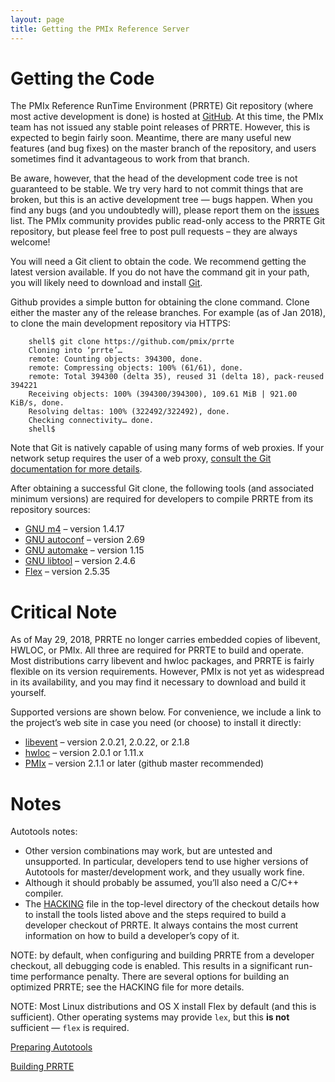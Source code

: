 ```yaml
---
layout: page
title: Getting the PMIx Reference Server
---
```


Getting the Code
================

The PMIx Reference RunTime Environment (PRRTE) Git repository (where most
active development is done) is hosted at
[GitHub](https://github.com/pmix/prrte). At this time, the PMIx team has not
issued any stable point releases of PRRTE. However, this is expected to begin
fairly soon. Meantime, there are many useful new features (and bug fixes) on
the master branch of the repository, and users sometimes find it advantageous
to work from that branch.

Be aware, however, that the head of the development code tree is not guaranteed
to be stable. We try very hard to not commit things that are broken, but this
is an active development tree — bugs happen. When you find any bugs (and you
undoubtedly will), please report them on the
[issues](https://github.com/pmix/prrte/issues) list. The PMIx community
provides public read-only access to the PRRTE Git repository, but please feel
free to post pull requests – they are always welcome!

You will need a Git client to obtain the code. We recommend getting the latest
version available. If you do not have the command git in your path, you will
likely need to download and install [Git](http://git-scm.org/).

Github provides a simple button for obtaining the clone command. Clone either
the master any of the release branches. For example (as of Jan 2018), to clone
the main development repository via HTTPS:

```
    shell$ git clone https://github.com/pmix/prrte
    Cloning into ‘prrte’…
    remote: Counting objects: 394300, done.
    remote: Compressing objects: 100% (61/61), done.
    remote: Total 394300 (delta 35), reused 31 (delta 18), pack-reused 394221
    Receiving objects: 100% (394300/394300), 109.61 MiB | 921.00 KiB/s, done.
    Resolving deltas: 100% (322492/322492), done.
    Checking connectivity… done.
    shell$
```

Note that Git is natively capable of using many forms of web proxies. If your
network setup requires the user of a web proxy, [consult the Git documentation
for more details](http://git-scm.com/).

After obtaining a successful Git clone, the following tools (and associated
minimum versions) are required for developers to compile PRRTE from its
repository sources:

 - [GNU m4](ftp://ftp.gnu.org/gnu/m4) – version 1.4.17
 - [GNU autoconf](ftp://ftp.gnu.org/gnu/autoconf) – version 2.69
 - [GNU automake](ftp://ftp.gnu.org/gnu/automake) – version 1.15
 - [GNU libtool](ftp://ftp.gnu.org/gnu/libtool) – version 2.4.6
 - [Flex](ftp://ftp.gnu.org/non-gnu/flex) – version 2.5.35



Critical Note
=============

As of May 29, 2018, PRRTE no longer carries embedded copies of libevent, HWLOC,
or PMIx. All three are required for PRRTE to build and operate. Most
distributions carry libevent and hwloc packages, and PRRTE is fairly flexible
on its version requirements. However, PMIx is not yet as widespread in its
availability, and you may find it necessary to download and build it yourself.

Supported versions are shown below. For convenience, we include a link to the project’s web site in case you need (or choose) to install it directly:

 - [libevent](https://https//libevent.org) – version 2.0.21, 2.0.22, or 2.1.8
 - [hwloc](https://www.open-mpi.org/projects/hwloc/) – version 2.0.1 or 1.11.x
 - [PMIx](https://github.com/pmix/pmix/) – version 2.1.1 or later (github
   master recommended)

Notes
=====

Autotools notes:

 - Other version combinations may work, but are untested and unsupported. In
   particular, developers tend to use higher versions of Autotools for
   master/development work, and they usually work fine.
 - Although it should probably be assumed, you’ll also need a C/C++ compiler.
 - The [HACKING](https://github.com/pmix/prrte/blob/master/HACKING) file in the
   top-level directory of the checkout details how to install the tools listed
   above and the steps required to build a developer checkout of PRRTE. It
   always contains the most current information on how to build a developer’s
   copy of it.

NOTE: by default, when configuring and building PRRTE from a developer
checkout, all debugging code is enabled. This results in a significant run-time
performance penalty. There are several options for building an optimized PRRTE;
see the HACKING file for more details.

NOTE: Most Linux distributions and OS X install Flex by default (and this is
sufficient). Other operating systems may provide `lex`, but this **is not**
sufficient — `flex` is required.

[Preparing Autotools](/code/building-autotools)

[Building PRRTE](/code/building-the-pmix-reference-server)

